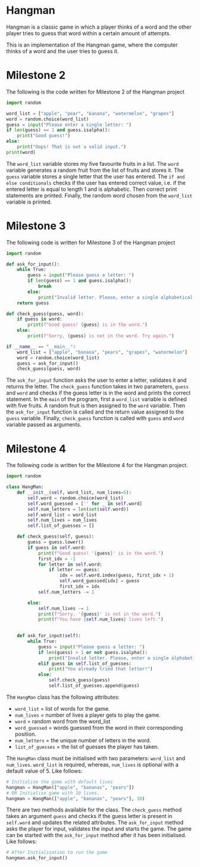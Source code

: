 # Hangman
Hangman is a classic game in which a player thinks of a word and the other player tries to guess that word within a certain amount of attempts.

This is an implementation of the Hangman game, where the computer thinks of a word and the user tries to guess it. 

# Milestone 2
The following is the code written for Milestone 2 of the Hangman project

```python
import random

word_list = ["apple", "pear", "banana", "watermelon", "grapes"]
word = random.choice(word_list)
guess = input("Please enter a single letter: ")
if len(guess) == 1 and guess.isalpha():
    print("Good guess!")
else:
    print("Oops! That is not a valid input.")
print(word)
```

The `word_list` variable stores my five favourite fruits in a list. The `word` variable generates a random fruit from the list of fruits and stores it. The `guess` variable stores a single letter that the user has entered. The `if and else conditionals` checks if the user has entered correct value, i.e. if the entered letter is equal to length 1 and is alphabetic. Then correct print statements are printed. Finally, the random word chosen from the `word_list` variable is printed.

# Milestone 3
The following code is written for Milestone 3 of the Hangman project

```python
import random

def ask_for_input():
    while True:
        guess = input("Please guess a letter: ")
        if len(guess) == 1 and guess.isalpha():
            break
        else:
            print("Invalid letter. Please, enter a single alphabetical character.")
    return guess

def check_guess(guess, word):
    if guess in word:
        print(f"Good guess! {guess} is in the word.")
    else:
        print(f"Sorry, {guess} is not in the word. Try again.")

if __name__ == "__main__":
    word_list = ["apple", "banana", "pears", "grapes", "watermelon"]
    word = random.choice(word_list)
    guess = ask_for_input()
    check_guess(guess, word) 
```

The `ask_for_input` function asks the user to enter a letter, validates it and returns the letter. The `check_guess` function takes in two parameters, `guess` and `word` and checks if the guess letter is in the word and prints the correct statement. In the `main` of the program, first a `word_list` variable is defined with five fruits. A random fruit is then assigned to the `word` variable. Then the `ask_for_input` function is called and the return value assigned to the `guess` variable. Finally, `check_guess` function is called with `guess` and `word` variable passed as arguments.

# Milestone 4
The following code is written for the Milestone 4 for the Hangman project.

```python
import random

class HangMan:
    def __init__(self, word_list, num_lives=5):
        self.word = random.choice(word_list)
        self.word_guessed = ['' for _ in self.word]
        self.num_letters = len(set(self.word))
        self.word_list = word_list
        self.num_lives = num_lives
        self.list_of_guesses = []

    def check_guess(self, guess):
        guess = guess.lower()
        if guess in self.word:
            print(f"Good guess! '{guess}' is in the word.")
            first_idx = -1 
            for letter in self.word:
                if letter == guess:
                    idx = self.word.index(guess, first_idx + 1) 
                    self.word_guessed[idx] = guess
                    first_idx = idx
            self.num_letters -= 1

        else:
            self.num_lives -= 1
            print(f"Sorry, '{guess}' is not in the word.")
            print(f"You have {self.num_lives} lives left.")

    
    def ask_for_input(self):
        while True:
            guess = input("Please guess a letter: ")
            if len(guess) > 1 or not guess.isalpha():
                print("Invalid letter. Please, enter a single alphabetic character.")
            elif guess in self.list_of_guesses:
                print("You already tried that letter!")
            else:
                self.check_guess(guess)
                self.list_of_guesses.append(guess)
```
The `HangMan` class has the following attributes:
* `word_list` = list of words for the game.
* `num_lives` = number of lives a player gets to play the game.
* `word` = random word from the word_list
* `word_guessed` = words guessed from the word in their corresponding position.
* `num_letters` = the unique number of letters in the word.
* `list_of_guesses` = the list of guesses the player has taken.

The `HangMan` class must be initialised with two parameters: `word_list` and `num_lives`. `word_list` is required, whereas, `num_lives` is optional with a default value of 5. Like follows: 
```python
# Initialise the game with default lives
hangman = HangMan(["apple", "bananas", "pears"])
# OR Initialise game with 10 lives.
hangman = HangMan(["apple", "bananas", "pears"], 10)
```

There are two methods available for the class. The `check_guess` method takes an argument `guess` and checks if the guess letter is present in `self.word` and updates the related attributes. The `ask_for_input` method asks the player for input, validates the input and starts the game. The game can be started with the `ask_for_input` method after it has been initialised. Like follows:
```python
# After Initialisation to run the game
hangman.ask_for_input()
```